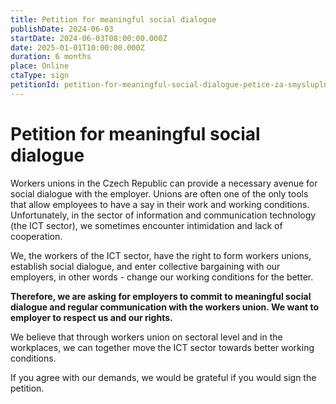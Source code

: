 ```yaml
---
title: Petition for meaningful social dialogue
publishDate: 2024-06-03
startDate: 2024-06-03T08:00:00.000Z
date: 2025-01-01T10:00:00.000Z
duration: 6 months
place: Online
ctaType: sign
petitionId: petition-for-meaningful-social-dialogue-petice-za-smysluplny-socialni-dialog
---
```

# Petition for meaningful social dialogue

Workers unions in the Czech Republic can provide a necessary avenue for social dialogue with the employer. Unions are often one of the only tools that allow employees to have a say in their work and working conditions. Unfortunately, in the sector of information and communication technology (the ICT sector), we sometimes encounter intimidation and lack of cooperation.

We, the workers of the ICT sector, have the right to form workers unions, establish social dialogue, and enter collective bargaining with our employers, in other words - change our working conditions for the better.

**Therefore, we are asking for employers to commit to meaningful social dialogue and regular communication with the workers union. We want to employer to respect us and our rights.**

We believe that through workers union on sectoral level and in the workplaces, we can together move the ICT sector towards better working conditions.

If you agree with our demands, we would be grateful if you would sign the petition.

